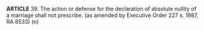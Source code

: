 **ARTICLE** 39. The action or defense for the declaration of absolute nullity of a marriage shall not prescribe. (as amended by Executive Order 227 s. 1987, RA 8533) (n)